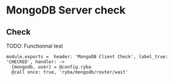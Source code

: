
# MongoDB Server check

## Check

  TODO: Functionnal test

    module.exports =  header: 'MongoDB Client Check', label_true: 'CHECKED', handler: ->
      {mongodb, user} = @config.ryba
      @call once: true, 'ryba/mongodb/router/wait'
